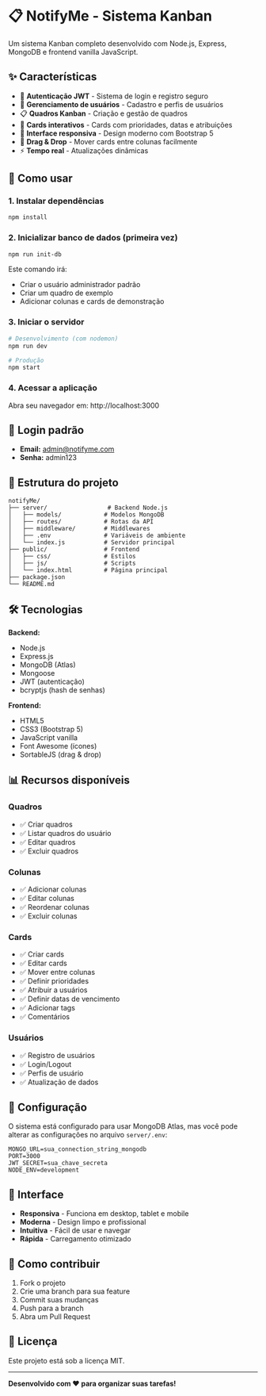 # 📋 NotifyMe - Sistema Kanban

Um sistema Kanban completo desenvolvido com Node.js, Express, MongoDB e frontend vanilla JavaScript.

## ✨ Características

- 🔐 **Autenticação JWT** - Sistema de login e registro seguro
- 👥 **Gerenciamento de usuários** - Cadastro e perfis de usuários
- 📋 **Quadros Kanban** - Criação e gestão de quadros
- 📝 **Cards interativos** - Cards com prioridades, datas e atribuições
- 🎨 **Interface responsiva** - Design moderno com Bootstrap 5
- 🔄 **Drag & Drop** - Mover cards entre colunas facilmente
- ⚡ **Tempo real** - Atualizações dinâmicas

## 🚀 Como usar

### 1. Instalar dependências
```bash
npm install
```

### 2. Inicializar banco de dados (primeira vez)
```bash
npm run init-db
```
Este comando irá:
- Criar o usuário administrador padrão
- Criar um quadro de exemplo
- Adicionar colunas e cards de demonstração

### 3. Iniciar o servidor
```bash
# Desenvolvimento (com nodemon)
npm run dev

# Produção
npm start
```

### 4. Acessar a aplicação
Abra seu navegador em: http://localhost:3000

## 🔑 Login padrão

- **Email:** admin@notifyme.com
- **Senha:** admin123

## 📁 Estrutura do projeto

```
notifyMe/
├── server/                 # Backend Node.js
│   ├── models/            # Modelos MongoDB
│   ├── routes/            # Rotas da API
│   ├── middleware/        # Middlewares
│   ├── .env               # Variáveis de ambiente
│   └── index.js           # Servidor principal
├── public/                # Frontend
│   ├── css/               # Estilos
│   ├── js/                # Scripts
│   └── index.html         # Página principal
├── package.json
└── README.md
```

## 🛠️ Tecnologias

**Backend:**
- Node.js
- Express.js
- MongoDB (Atlas)
- Mongoose
- JWT (autenticação)
- bcryptjs (hash de senhas)

**Frontend:**
- HTML5
- CSS3 (Bootstrap 5)
- JavaScript vanilla
- Font Awesome (ícones)
- SortableJS (drag & drop)

## 📊 Recursos disponíveis

### Quadros
- ✅ Criar quadros
- ✅ Listar quadros do usuário
- ✅ Editar quadros
- ✅ Excluir quadros

### Colunas
- ✅ Adicionar colunas
- ✅ Editar colunas
- ✅ Reordenar colunas
- ✅ Excluir colunas

### Cards
- ✅ Criar cards
- ✅ Editar cards
- ✅ Mover entre colunas
- ✅ Definir prioridades
- ✅ Atribuir a usuários
- ✅ Definir datas de vencimento
- ✅ Adicionar tags
- ✅ Comentários

### Usuários
- ✅ Registro de usuários
- ✅ Login/Logout
- ✅ Perfis de usuário
- ✅ Atualização de dados

## 🔧 Configuração

O sistema está configurado para usar MongoDB Atlas, mas você pode alterar as configurações no arquivo `server/.env`:

```env
MONGO_URL=sua_connection_string_mongodb
PORT=3000
JWT_SECRET=sua_chave_secreta
NODE_ENV=development
```

## 📱 Interface

- **Responsiva** - Funciona em desktop, tablet e mobile
- **Moderna** - Design limpo e profissional
- **Intuitiva** - Fácil de usar e navegar
- **Rápida** - Carregamento otimizado

## 🤝 Como contribuir

1. Fork o projeto
2. Crie uma branch para sua feature
3. Commit suas mudanças
4. Push para a branch
5. Abra um Pull Request

## 📄 Licença

Este projeto está sob a licença MIT.

---

**Desenvolvido com ❤️ para organizar suas tarefas!**
